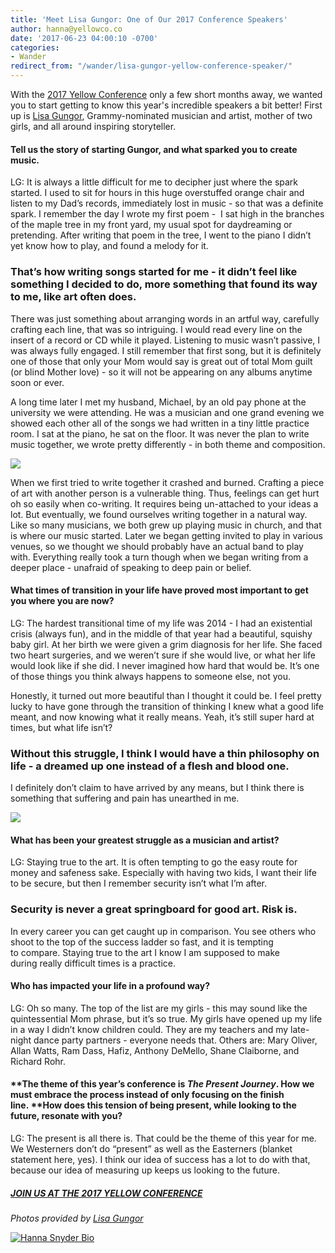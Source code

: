 ```yaml
---
title: 'Meet Lisa Gungor: One of Our 2017 Conference Speakers'
author: hanna@yellowco.co
date: '2017-06-23 04:00:10 -0700'
categories:
- Wander
redirect_from: "/wander/lisa-gungor-yellow-conference-speaker/"
---
```


With the [2017 Yellow Conference](http://yellowco.co/conference/) only a few short months away, we wanted you to start getting to know this year's incredible speakers a bit better! First up is [Lisa Gungor](http://www.gungormusic.com/), Grammy-nominated musician and artist, mother of two girls, and all around inspiring storyteller.

#### **Tell us the story of starting Gungor, and what sparked you to create music.**

LG: It is always a little difficult for me to decipher just where the spark started. I used to sit for hours in this huge overstuffed orange chair and listen to my Dad’s records, immediately lost in music - so that was a definite spark. I remember the day I wrote my first poem -  I sat high in the branches of the maple tree in my front yard, my usual spot for daydreaming or pretending. After writing that poem in the tree, I went to the piano I didn’t yet know how to play, and found a melody for it.

### **That’s how writing songs started for me - it didn’t feel like something I decided to do, more something that found its way to me, like art often does.**

There was just something about arranging words in an artful way, carefully crafting each line, that was so intriguing. I would read every line on the insert of a record or CD while it played. Listening to music wasn’t passive, I was always fully engaged. I still remember that first song, but it is definitely one of those that only your Mom would say is great out of total Mom guilt (or blind Mother love) - so it will not be appearing on any albums anytime soon or ever.

A long time later I met my husband, Michael, by an old pay phone at the university we were attending. He was a musician and one grand evening we showed each other all of the songs we had written in a tiny little practice room. I sat at the piano, he sat on the floor. It was never the plan to write music together, we wrote pretty differently - in both theme and composition.

![](http://yellowco.co/wp-content/uploads/2017/06/Gungor_1.jpg)

When we first tried to write together it crashed and burned. Crafting a piece of art with another person is a vulnerable thing. Thus, feelings can get hurt oh so easily when co-writing. It requires being un-attached to your ideas a lot. But eventually, we found ourselves writing together in a natural way. Like so many musicians, we both grew up playing music in church, and that is where our music started. Later we began getting invited to play in various venues, so we thought we should probably have an actual band to play with. Everything really took a turn though when we began writing from a deeper place - unafraid of speaking to deep pain or belief.

#### **What times of transition in your life have proved most important to get you where you are now?**

LG: The hardest transitional time of my life was 2014 - I had an existential crisis (always fun), and in the middle of that year had a beautiful, squishy baby girl. At her birth we were given a grim diagnosis for her life. She faced two heart surgeries, and we weren’t sure if she would live, or what her life would look like if she did. I never imagined how hard that would be. It’s one of those things you think always happens to someone else, not you.

Honestly, it turned out more beautiful than I thought it could be. I feel pretty lucky to have gone through the transition of thinking I knew what a good life meant, and now knowing what it really means. Yeah, it’s still super hard at times, but what life isn’t? 

### Without this struggle, I think I would have a thin philosophy on life - a dreamed up one instead of a flesh and blood one.

I definitely don’t claim to have arrived by any means, but I think there is something that suffering and pain has unearthed in me.

![](http://yellowco.co/wp-content/uploads/2017/06/Gungor_Music1990-1.jpg)

#### **What has been your greatest struggle as a musician and artist?**

LG: Staying true to the art. It is often tempting to go the easy route for money and safeness sake. Especially with having two kids, I want their life to be secure, but then I remember security isn’t what I’m after.

### **Security is never a great springboard for good art. Risk is.**

In every career you can get caught up in comparison. You see others who shoot to the top of the success ladder so fast, and it is tempting to compare. Staying true to the art I know I am supposed to make during really difficult times is a practice.

#### **Who has impacted your life in a profound way?**

LG: Oh so many. The top of the list are my girls - this may sound like the quintessential Mom phrase, but it’s so true. My girls have opened up my life in a way I didn’t know children could. They are my teachers and my late-night dance party partners - everyone needs that. Others are: Mary Oliver, Allan Watts, Ram Dass, Hafiz, Anthony DeMello, Shane Claiborne, and Richard Rohr.

#### **The theme of this year’s conference is _The Present Journey_. How we must embrace the process instead of only focusing on the finish line. ****How does this tension of being present, while looking to the future, resonate with you?**

LG: The present is all there is. That could be the theme of this year for me. We Westerners don’t do “present” as well as the Easterners (blanket statement here, yes). I think our idea of success has a lot to do with that, because our idea of measuring up keeps us looking to the future.

##### [JOIN US AT THE 2017 YELLOW CONFERENCE](http://yellowco.co/conference/)

_Photos provided by [Lisa Gungor](http://www.gungormusic.com/)_

[![Hanna Snyder Bio](http://yellowco.co/wp-content/uploads/2017/04/HANNA-BIO.jpg)](http://hannasnyder.com)
